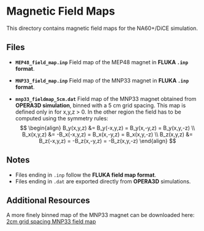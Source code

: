 # Magnetic Field Maps

This directory contains magnetic field maps for the NA60+/DiCE simulation.

## Files

- **`MEP48_field_map.inp`**
  Field map of the MEP48 magnet in **FLUKA `.inp` format**.

- **`MNP33_field_map.inp`**
  Field map of the MNP33 magnet in **FLUKA `.inp` format**.

- **`mnp33_fieldmap_5cm.dat`**
  Field map of the MNP33 magnet obtained from **OPERA3D simulation**, binned with a 5 cm grid spacing. This map is defined only in for x,y,z > 0. In the other region the field has to be computed using the symmetry rules:
  $$
  \begin{align}
  B_y(x,y,z) &= B_y(-x,y,z) = B_y(x,-y,z) = B_y(x,y,-z) \\
  B_x(x,y,z) &= -B_x(-x,y,z) = B_x(x,-y,z) = B_x(x,y,-z) \\
  B_z(x,y,z) &= B_z(-x,y,z) = -B_z(x,-y,z) = -B_z(x,y,-z)
  \end{align}
  $$

## Notes

- Files ending in `.inp` follow the **FLUKA field map format**.  
- Files ending in `.dat` are exported directly from **OPERA3D** simulations.

## Additional Resources

A more finely binned map of the MNP33 magnet can be downloaded here: [2cm grid spacing MNP33 field map](https://cernbox.cern.ch/remote.php/dav/public-files/5aLwTEOLaZ8Ly59/mnp33_fieldmap_2cm.dat)  